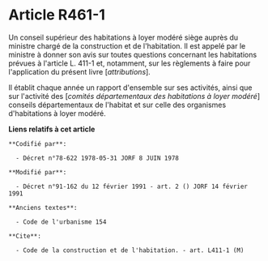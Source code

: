 # Article R461-1

Un conseil supérieur des habitations à loyer modéré siège auprès du ministre chargé de la construction et de l'habitation. Il
est appelé par le ministre à donner son avis sur toutes questions concernant les habitations prévues à l'article L. 411-1 et,
notamment, sur les règlements à faire pour l'application du présent livre [*attributions*].

Il établit chaque année un rapport d'ensemble sur ses activités, ainsi que sur l'activité des [*comités départementaux des
habitations à loyer modéré*] conseils départementaux de l'habitat et sur celle des organismes d'habitations à loyer modéré.

**Liens relatifs à cet article**

	**Codifié par**:

	  - Décret n°78-622 1978-05-31 JORF 8 JUIN 1978

	**Modifié par**:

	  - Décret n°91-162 du 12 février 1991 - art. 2 () JORF 14 février 1991

	**Anciens textes**:

	  - Code de l'urbanisme 154

	**Cite**:

	  - Code de la construction et de l'habitation. - art. L411-1 (M)
